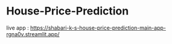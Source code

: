 # House-Price-Prediction

live app : https://shabari-k-s-house-price-prediction-main-app-rgna0v.streamlit.app/
